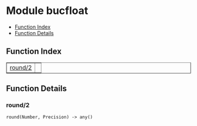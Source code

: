 

# Module bucfloat #
* [Function Index](#index)
* [Function Details](#functions)

<a name="index"></a>

## Function Index ##


<table width="100%" border="1" cellspacing="0" cellpadding="2" summary="function index"><tr><td valign="top"><a href="#round-2">round/2</a></td><td></td></tr></table>


<a name="functions"></a>

## Function Details ##

<a name="round-2"></a>

### round/2 ###

`round(Number, Precision) -> any()`

